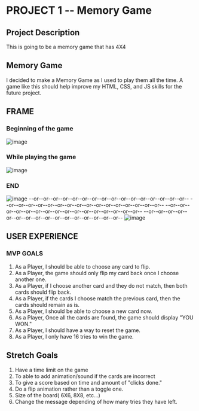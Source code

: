 
# PROJECT 1 -- Memory Game 

## Project Description
This is going to be a memory game that has 4X4

## Memory Game
I decided to make a Memory Game as I used to play them all the time.   A game like this should help improve my HTML, CSS, and JS skills
for the future project.

## FRAME

### Beginning of the game
![image](https://user-images.githubusercontent.com/122843130/221380542-46bea209-ef13-4f0a-a237-6be9fa9c7f03.png)

### While playing the game
![image](https://user-images.githubusercontent.com/122843130/221380682-0274342b-42ed-4592-9f72-e8e92cd3a222.png)

### END

![image](https://user-images.githubusercontent.com/122843130/221381719-aaa9e082-127c-42c8-a785-5ce9255289b4.png)
--or--or--or--or--or--or--or--or--or--or--or--or--or--or--or--or--
--or--or--or--or--or--or--or--or--or--or--or--or--or--or--or--or--
--or--or--or--or--or--or--or--or--or--or--or--or--or--or--or--or--
--or--or--or--or--or--or--or--or--or--or--or--or--or--or--or--or--
![image](https://user-images.githubusercontent.com/122843130/221381792-609211dc-a2cc-4c11-9f21-263b33deff1e.png)





## USER EXPERIENCE

### MVP GOALS

1. As a Player, I should be able to choose any card to flip.
2. As a Player, the game should only flip my card back once I choose another one.
3. As a Player, if I choose another card and they do not match, then both cards should flip back.
4. As a Player, if the cards I choose match the previous card, then the cards should remain as is.
5. As a Player, I should be able to choose a new card now.
6. As a Player, Once all the cards are found, the game should display "YOU WON."
7. As a Player, I should have a way to reset the game.
8. As a Player, I only have 16 tries to win the game.



## Stretch Goals
1. Have a time limit on the game
2. To able to add animation/sound if the cards are incorrect
3. To give a score based on time and amount of "clicks done."
4. Do a flip animation rather than a toggle one. 
5.  Size of the board( 6X6, 8X8, etc...)
6. Change the message depending of how many tries they have left. 